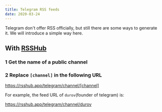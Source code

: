 ```yaml
---
title: Telegram RSS feeds
date: 2020-03-24
---
```


Telegram don't offer RSS officially, but still there are some ways to generate it. We will introduce a simple way here.

## With [RSSHub](https://rsshub.app)

### 1 Get the name of a public channel

### 2 Replace `[channel]` in the following URL

https://rsshub.app/telegram/channel/[channel]

For example, the feed URL of `durov`(founder of telegram) is:

https://rsshub.app/telegram/channel/durov
